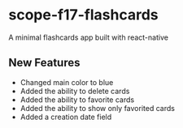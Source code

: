 # scope-f17-flashcards

A minimal flashcards app built with react-native

## New Features
* Changed main color to blue
* Added the ability to delete cards
* Added the ability to favorite cards
* Added the ability to show only favorited cards
* Added a creation date field